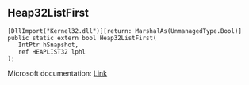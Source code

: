 ## Heap32ListFirst

```
[DllImport("Kernel32.dll")][return: MarshalAs(UnmanagedType.Bool)]
public static extern bool Heap32ListFirst(
   IntPtr hSnapshot,
   ref HEAPLIST32 lphl
);
```

Microsoft documentation: [Link](https://docs.microsoft.com/en-us/windows/win32/api/tlhelp32/nf-tlhelp32-heap32listfirst)
